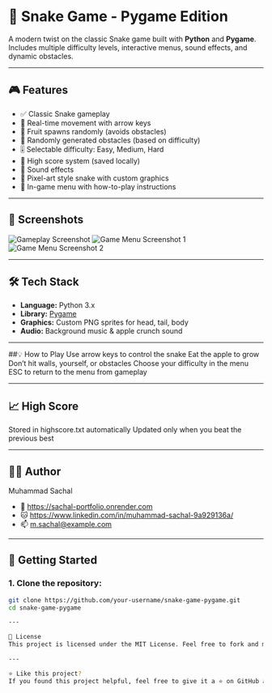 # 🐍 Snake Game - Pygame Edition

A modern twist on the classic Snake game built with **Python** and **Pygame**.  
Includes multiple difficulty levels, interactive menus, sound effects, and dynamic obstacles.

---

## 🎮 Features

- ✅ Classic Snake gameplay
- 🔄 Real-time movement with arrow keys
- 🍎 Fruit spawns randomly (avoids obstacles)
- 🧱 Randomly generated obstacles (based on difficulty)
- 🎚️ Selectable difficulty: Easy, Medium, Hard
- 💾 High score system (saved locally)
- 🎵 Sound effects
- 🎨 Pixel-art style snake with custom graphics
- 📜 In-game menu with how-to-play instructions

---

## 📸 Screenshots
![Gameplay Screenshot](https://github.com/user-attachments/assets/f990bbd7-ed0a-49e4-88b0-d62300476cb9)
![Game Menu Screenshot 1](https://github.com/user-attachments/assets/2a09195e-c841-4043-b39a-4eb85a1e40b5)
![Game Menu Screenshot 2](https://github.com/user-attachments/assets/4e7d3d03-9026-4ac0-8e9e-91dfc09b25e5)

---

## 🛠️ Tech Stack

- **Language:** Python 3.x  
- **Library:** [Pygame](https://www.pygame.org/)  
- **Graphics:** Custom PNG sprites for head, tail, body  
- **Audio:** Background music & apple crunch sound

---

##💡 How to Play
Use arrow keys to control the snake
Eat the apple to grow
Don’t hit walls, yourself, or obstacles
Choose your difficulty in the menu
ESC to return to the menu from gameplay

---

## 📈 High Score
Stored in highscore.txt automatically
Updated only when you beat the previous best

---

## 👨‍💻 Author
Muhammad Sachal
- 🔗 https://sachal-portfolio.onrender.com
- 🐱 https://www.linkedin.com/in/muhammad-sachal-9a929136a/
- 📫 m.sachal@example.com

---

## 🚀 Getting Started

### 1. Clone the repository:
```bash
git clone https://github.com/your-username/snake-game-pygame.git
cd snake-game-pygame

---

📝 License
This project is licensed under the MIT License. Feel free to fork and modify for personal or educational purpose.

---

⭐ Like this project?
If you found this project helpful, feel free to give it a ⭐ on GitHub and share it with others!


